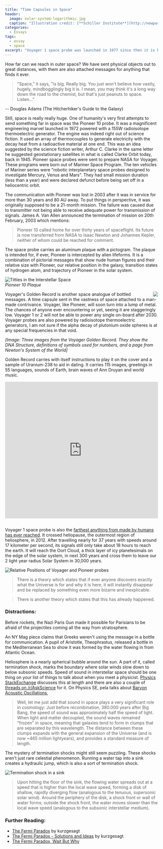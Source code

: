 ```yaml
---
title: "Time Capsules in Space"
header:
  image: solar-system-logarithmic.jpg
  caption: "Illustration credit: [**Schiller Institute**](http://newparadigm.schillerinstitute.com/our-campaign/sde/)"
categories:
  - Essays
tags:
  - essay
  - space
excerpt: "Voyager 1 space probe was launched in 1977 since then it is headed outwards of the solar system. Next year marks 50th aniversary of Voyager launch, it is yet to leave the solar system."
---
```


How far can we reach in outer space? We have sent physical objects out to great distances, with them are also attached messages for anything that finds it ever.

> "Space," it says, "is big. Really big. You just won't believe how vastly, hugely, mindbogglingly big it is. I mean, you may think it's a long way down the road to the chemist, but that's just peanuts to space. Listen..."

-- Douglas Adams (The Hitcherhiker's Guide to the Galaxy)

Still, space is really really huge. One of humanity's very first attempts to send something far in space was the Pioneer 10 probe. It was a magnificent engineering marvel launched in 1972 powered with a 155W radioisotope thermoelectric generator. The engine was indeed right out of science fiction. It used an array of thermocouples to generate electricity with the decay heat from a radioactive material at one end. This was an idea suggested by the science fiction writer, Arthur C. Clarke in the same letter he suggested geostationary satellites in what is called Clarke Orbit today, back in 1945. Pioneer space probes were sent to prepare NASA for Voyager. These programs were born out of Mariner Space Program. The ten vehicles of Mariner series were "robotic interplanetary space probes designed to investigate Mercury, Venus and Mars". They had small mission duration (less than a year) and were declared defunct before being set off in a heliocentric orbit.

The communication with Pioneer was lost in 2003 after it was in service for more than 30 years and 80 AU away. To put things in perspective, it was originally supposed to be a 21-month mission. The failure was caused due to transmitter not being able to receive adequate power for transmission of signals. James A. Van Allen announced the termination of mission on 20th February, 2003 which mentions: 

> Pioneer 10 called home for over thirty years of spaceflight. Its future is now transferred from NASA to Isaac Newton and Johannes Kepler, neither of whom could be reached for comment.

The space probe carries an aluminum plaque with a pictogram. The plaque is intended for, if ever, Pioneer is intercepted by alien lifeforms. It is a combination of pictorial messages that show nude human figures and their relative size with Pioneer, our relative position in the galaxy, transition states of hydrogen atom, and trajectory of Pioneer in the solar system.

![Titties in the Interstellar Space](/images/pioneer-plaque.jpg)
<br />
*Pioneer 10 Plaque*

<img style="float: right;" src="/images/goldenrecord.jpg">

Voyager's Golden Record is another space analogue of bottled messages. A time capsule sent in the vastness of space attached to a man-made contrivance. Voyager, like Pioneer, will soon turn into a lump of metal. The chances of anyone ever encountering or yet, seeing it are staggeringly low. Voyager 1 or 2 will not be able to power any single on-board after 2030. Voyager probes are also powered by radioisotope thermoelectric generators, I am not sure if the alpha decay of plutonium oxide spheres is at any special frequencies in that void.

*[Image: Three images from the Voyager Golden Record. They show the DNA Structure, definitions of symbols used for numbers, and a page from Newton's System of the World]*

Golden Record carries with itself instructions to play it on the cover and a sample of Uranium-238 to aid in dating. It carries 115 images, greetings in 55 languages, sounds of Earth, brain waves of Ann Druyan and world music. 

<iframe style="padding-bottom: 15px;" width="100%" height="450" scrolling="no" frameborder="no" src="https://w.soundcloud.com/player/?url=https%3A//api.soundcloud.com/playlists/129030648&amp;auto_play=false&amp;hide_related=false&amp;show_comments=true&amp;show_user=true&amp;show_reposts=false&amp;visual=true"></iframe>

Voyager 1 space probe is also the [farthest anything from made by humans has ever reached](http://www.heavens-above.com/SolarEscape.aspx?lat=0&lng=0&loc=Unspecified&alt=0&tz=UCT). It crossed heliopause, the outermost region of heliosphere, in 2012. After travelling nearly for 37 years with speeds around 17 kilometer per second, its signals still only take about 18 hours to reach the earth. It will reach the Oort Cloud, a thick layer of icy planetesimals on the edge of the solar system, in next 300 years and cross them to leave our 2 light year radius Solar System in 30,000 years.

![Relative Positions of Voyager and Pioneer probes](/images/relative-positions-probes.jpg)


> There is a theory which states that if ever anyone discovers exactly what the Universe is for and why it is here, it will instantly disappear and be replaced by something even more bizarre and inexplicable.

> There is another theory which states that this has already happened.

### Distractions:
Before rockets, the Nazi Paris Gun made it possible for Parisians to be afraid of the projectiles coming all the way from stratosphere.

An NY Mag piece claims that Greeks weren't using the message in a bottle for communication. A pupil of Aristotle, Theophrastus, released a bottle in the Mediterranean Sea to show it was formed by the water flowing in from Atlantic Ocean.

Heliosphere is a nearly spherical bubble around the sun. A part of it, called termination shock, marks the boundary where solar winds slow down to below subsonic speeds. Speed of sound in interstellar space should be one thing on your list of things to talk about when you meet a physicist. [Physics StackExchange](http://physics.stackexchange.com/questions/162184/what-is-the-speed-of-sound-in-space) discusses this at length and there are also a couple of [threads on /r/AskScience](https://www.reddit.com/r/askscience/comments/11sqv9/whats_the_speed_of_sound_in_outer_space/) for it. On Physics SE, pela talks about [Baryon Acoustic Oscillations](https://en.wikipedia.org/wiki/Baryon_acoustic_oscillations), 

> Well, let me just add that sound in space plays a very significant role in cosmology: Just before recombination, 380.000 years after Big Bang, the speed of sound was approximately half the speed of light. When light and matter decoupled, the sound waves remained "frozen" in space, meaning that galaxies tend to form in clumps that are separated by this wavelength. The distance between these clumps expands with the general expansion of the Universe (and is now ~465 million lightyears), and provides a standard measure of length.

The mystery of termination shocks might still seem puzzling. These shocks aren't just rare celestial phenomenon. Running a water tap into a sink creates a hydraulic jump, which is also a sort of termination shock.

![Termination shock in a sink](/images/termination-shock.jpg)

> Upon hitting the floor of the sink, the flowing water spreads out at a speed that is higher than the local wave speed, forming a disk of shallow, rapidly diverging flow (analogous to the tenuous, supersonic solar wind). Around the periphery of the disk, a shock front or wall of water forms; outside the shock front, the water moves slower than the local wave speed (analogous to the subsonic interstellar medium).

### Further Reading:

* [The Fermi Paradox](https://www.youtube.com/watch?v=sNhhvQGsMEc) by kurzgesagt
* [The Fermi Paradox - Solutions and Ideas](https://www.youtube.com/watch?v=1fQkVqno-uI) by kurzgesagt
* [The Fermi Paradox, Wait But Why](http://waitbutwhy.com/2014/05/fermi-paradox.html)